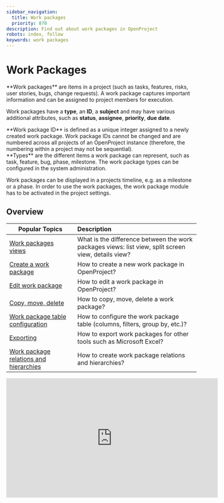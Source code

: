 ```yaml
---
sidebar_navigation:
  title: Work packages
  priority: 870
description: Find out about work packages in OpenProject
robots: index, follow
keywords: work packages
---
```


# Work Packages

<div class="glossary">
**Work packages** are items in a project (such as tasks, features, risks, user stories, bugs, change requests). A work package captures important information and can be assigned to project members for execution. 
</div>

Work packages have a **type**, an **ID**, a **subject** and may have various additional attributes, such as **status**, **assignee**, **priority**, **due date**.

<div class="glossary">**Work package ID** is defined as a unique integer assigned to a newly created work package. Work package IDs cannot be changed and are numbered across all projects of an OpenProject instance (therefore, the numbering within a project may not be sequential).</div>
<div class="glossary">
**Types** are the different items a work package can represent, such as task, feature, bug, phase, milestone. The work package types can be configured in the system administration.
</div>

Work packages can be displayed in a projects timeline, e.g. as a milestone or a phase. In order to use the work packages, the work package module has to be activated in the project settings.

## Overview

| Popular Topics                                               | Description                                                  |
| ------------------------------------------------------------ | :----------------------------------------------------------- |
| [Work packages views](work-package-views)                    | What is the difference between the work packages views: list view, split screen view, details view? |
| [Create a work package](#create-work-packages)               | How to create a new work package in OpenProject?             |
| [Edit work package](edit-work-package)                       | How to edit a work package in OpenProject?                   |
| [Copy, move, delete](copy-move-delete)                       | How to copy, move, delete a work package?                    |
| [Work package table configuration](work-package-table-configuration) | How to configure the work package table (columns, filters, group by, etc.)? |
| [Exporting](exporting)                                       | How to export work packages for other tools such as Microsoft Excel? |
| [Work package relations and hierarchies](work-package-relations-hierarchies) | How to create work package relations and hierarchies?        |

<iframe width="560" height="315" src="https://www.youtube.com/embed/H-M6k-fFht8" frameborder="0" allow="accelerometer; autoplay; encrypted-media; gyroscope; picture-in-picture" allowfullscreen></iframe>
